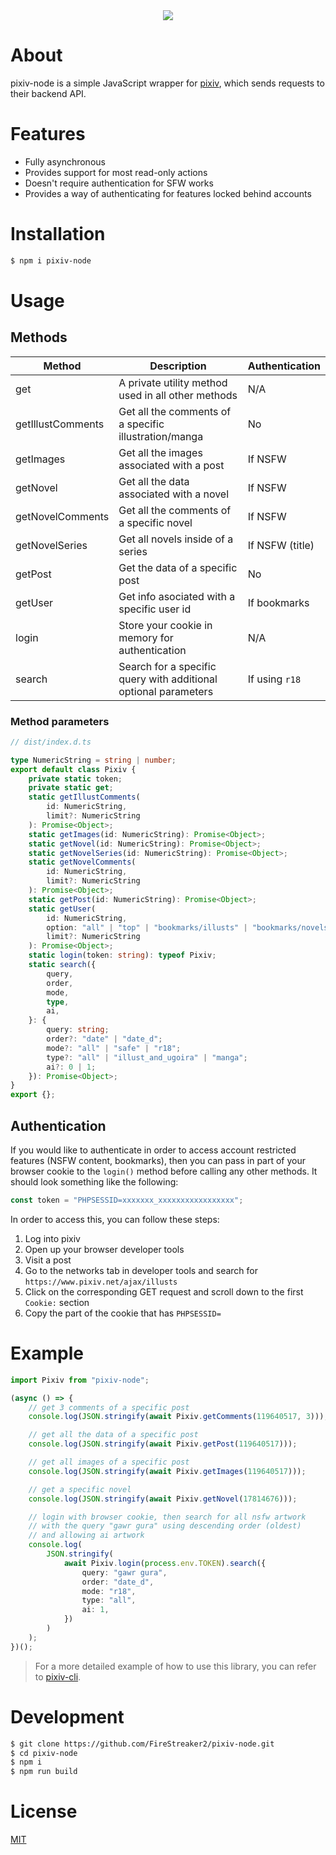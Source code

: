 <div align="center">
  <img src="https://upload.wikimedia.org/wikipedia/commons/thumb/7/73/Pixiv_logo.svg/270px-Pixiv_logo.svg.png" />
</div>

# About

pixiv-node is a simple JavaScript wrapper for [pixiv](https://www.pixiv.net/), which sends requests to their backend API.

# Features

- Fully asynchronous
- Provides support for most read-only actions
- Doesn't require authentication for SFW works
- Provides a way of authenticating for features locked behind accounts

# Installation

```bash
$ npm i pixiv-node
```

# Usage

## Methods

| Method            | Description                                                     | Authentication  |
| ----------------- | --------------------------------------------------------------- | --------------- |
| get               | A private utility method used in all other methods              | N/A             |
| getIllustComments | Get all the comments of a specific illustration/manga           | No              |
| getImages         | Get all the images associated with a post                       | If NSFW         |
| getNovel          | Get all the data associated with a novel                        | If NSFW         |
| getNovelComments  | Get all the comments of a specific novel                        | If NSFW         |
| getNovelSeries    | Get all novels inside of a series                               | If NSFW (title) |
| getPost           | Get the data of a specific post                                 | No              |
| getUser           | Get info asociated with a specific user id                      | If bookmarks    |
| login             | Store your cookie in memory for authentication                  | N/A             |
| search            | Search for a specific query with additional optional parameters | If using `r18`  |

### Method parameters

```ts
// dist/index.d.ts

type NumericString = string | number;
export default class Pixiv {
	private static token;
	private static get;
	static getIllustComments(
		id: NumericString,
		limit?: NumericString
	): Promise<Object>;
	static getImages(id: NumericString): Promise<Object>;
	static getNovel(id: NumericString): Promise<Object>;
	static getNovelSeries(id: NumericString): Promise<Object>;
	static getNovelComments(
		id: NumericString,
		limit?: NumericString
	): Promise<Object>;
	static getPost(id: NumericString): Promise<Object>;
	static getUser(
		id: NumericString,
		option: "all" | "top" | "bookmarks/illusts" | "bookmarks/novels",
		limit?: NumericString
	): Promise<Object>;
	static login(token: string): typeof Pixiv;
	static search({
		query,
		order,
		mode,
		type,
		ai,
	}: {
		query: string;
		order?: "date" | "date_d";
		mode?: "all" | "safe" | "r18";
		type?: "all" | "illust_and_ugoira" | "manga";
		ai?: 0 | 1;
	}): Promise<Object>;
}
export {};
```

## Authentication

If you would like to authenticate in order to access account restricted features (NSFW content, bookmarks), then you can pass in part of your browser cookie to the `login()` method before calling any other methods. It should look something like the following:

```ts
const token = "PHPSESSID=xxxxxxx_xxxxxxxxxxxxxxxxx";
```

In order to access this, you can follow these steps:

1. Log into pixiv
2. Open up your browser developer tools
3. Visit a post
4. Go to the networks tab in developer tools and search for `https://www.pixiv.net/ajax/illusts`
5. Click on the corresponding GET request and scroll down to the first `Cookie:` section
6. Copy the part of the cookie that has `PHPSESSID=`

# Example

```ts
import Pixiv from "pixiv-node";

(async () => {
	// get 3 comments of a specific post
	console.log(JSON.stringify(await Pixiv.getComments(119640517, 3)));

	// get all the data of a specific post
	console.log(JSON.stringify(await Pixiv.getPost(119640517)));

	// get all images of a specific post
	console.log(JSON.stringify(await Pixiv.getImages(119640517)));

	// get a specific novel
	console.log(JSON.stringify(await Pixiv.getNovel(17814676)));

	// login with browser cookie, then search for all nsfw artwork
	// with the query "gawr gura" using descending order (oldest)
	// and allowing ai artwork
	console.log(
		JSON.stringify(
			await Pixiv.login(process.env.TOKEN).search({
				query: "gawr gura",
				order: "date_d",
				mode: "r18",
				type: "all",
				ai: 1,
			})
		)
	);
})();
```

> For a more detailed example of how to use this library, you can refer to [pixiv-cli](https://github.com/FireStreaker2/pixiv-cli).

# Development

```bash
$ git clone https://github.com/FireStreaker2/pixiv-node.git
$ cd pixiv-node
$ npm i
$ npm run build
```

# License

[MIT](https://github.com/FireStreaker2/pixiv-node/blob/main/LICENSE)
